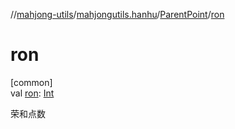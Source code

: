 //[mahjong-utils](../../../index.md)/[mahjongutils.hanhu](../index.md)/[ParentPoint](index.md)/[ron](ron.md)

# ron

[common]\
val [ron](ron.md): [Int](https://kotlinlang.org/api/latest/jvm/stdlib/kotlin/-int/index.html)

荣和点数
